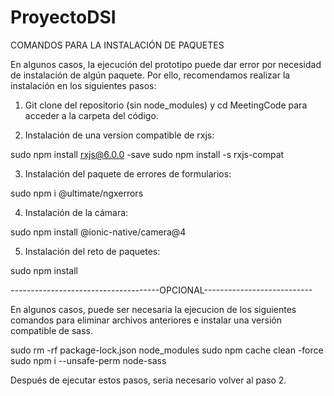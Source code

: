 # ProyectoDSI

COMANDOS PARA LA INSTALACIÓN DE PAQUETES

En algunos casos, la ejecución del prototipo puede dar error por necesidad de instalación de algún paquete. Por ello, recomendamos realizar la instalación en los siguientes pasos:

1. Git clone del repositorio (sin node_modules) y cd MeetingCode para acceder a la carpeta del código.

2. Instalación de una version compatible de rxjs:

sudo npm install rxjs@6.0.0 -save
sudo npm install -s rxjs-compat

3. Instalación del paquete de errores de formularios:

sudo npm i @ultimate/ngxerrors

4. Instalación de la cámara:

sudo npm install @ionic-native/camera@4

5. Instalación del reto de paquetes:

sudo npm install


-------------------------------------OPCIONAL---------------------------

En algunos casos, puede ser necesaria la ejecucion de los siguientes comandos para eliminar archivos anteriores e instalar una versión compatible de sass.

sudo rm -rf package-lock.json node_modules
sudo npm cache clean -force
sudo npm i --unsafe-perm node-sass


Después de ejecutar estos pasos, seria necesario volver al paso 2.
